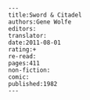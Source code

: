 
    ---
    title:Sword & Citadel
    authors:Gene Wolfe
    editors:
    translator:
    date:2011-08-01
    rating:+
    re-read:
    pages:411
    non-fiction:
    comic:
    published:1982
    ---

    
